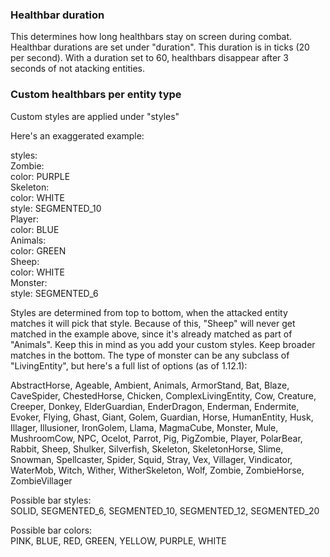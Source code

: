 ### Healthbar duration
This determines how long healthbars stay on screen during combat.
Healthbar durations are set under "duration". This duration is in ticks (20 per second).
With a duration set to 60, healthbars disappear after 3 seconds of not atacking entities.

### Custom healthbars per entity type
Custom styles are applied under "styles"

Here's an exaggerated example:
                                                    
styles:                                       
  Zombie:                                       
    color: PURPLE                               
  Skeleton:                                 
    color: WHITE                            
    style: SEGMENTED_10                            
  Player:                            
    color: BLUE                            
  Animals:                            
    color: GREEN                            
  Sheep:                            
    color: WHITE                            
  Monster:                            
    style: SEGMENTED_6                            
    
Styles are determined from top to bottom, when the attacked entity matches it will pick that style. Because of this, "Sheep" will never get matched in the example above, since it's already matched as part of "Animals".
Keep this in mind as you add your custom styles. Keep broader matches in the bottom.
The type of monster can be any subclass of "LivingEntity", but here's a full list of options (as of 1.12.1):

AbstractHorse, Ageable, Ambient, Animals, ArmorStand, Bat, Blaze, CaveSpider, ChestedHorse, Chicken, ComplexLivingEntity, Cow, Creature, Creeper, Donkey, ElderGuardian, EnderDragon, Enderman, Endermite, Evoker, Flying, Ghast, Giant, Golem, Guardian, Horse, HumanEntity, Husk, Illager, Illusioner, IronGolem, Llama, MagmaCube, Monster, Mule, MushroomCow, NPC, Ocelot, Parrot, Pig, PigZombie, Player, PolarBear, Rabbit, Sheep, Shulker, Silverfish, Skeleton, SkeletonHorse, Slime, Snowman, Spellcaster, Spider, Squid, Stray, Vex, Villager, Vindicator, WaterMob, Witch, Wither, WitherSkeleton, Wolf, Zombie, ZombieHorse, ZombieVillager


Possible bar styles:              
SOLID, SEGMENTED_6, SEGMENTED_10, SEGMENTED_12, SEGMENTED_20

Possible bar colors:                      
PINK, BLUE, RED, GREEN, YELLOW, PURPLE, WHITE
